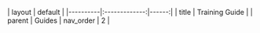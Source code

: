 | layout | default |
|----------|:-------------:|------:|
| title | Training Guide |
| parent | Guides
| nav_order | 2 |
